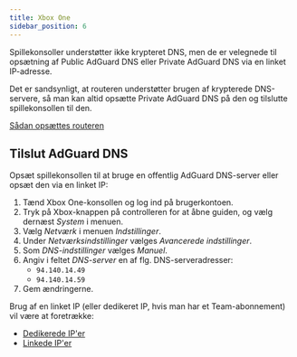 ```yaml
---
title: Xbox One
sidebar_position: 6
---
```


Spillekonsoller understøtter ikke krypteret DNS, men de er velegnede til opsætning af Public AdGuard DNS eller Private AdGuard DNS via en linket IP-adresse.

Det er sandsynligt, at routeren understøtter brugen af krypterede DNS-servere, så man kan altid opsætte Private AdGuard DNS på den og tilslutte spillekonsollen til den.

[Sådan opsættes routeren](/private-dns/connect-devices/routers/routers.md)

## Tilslut AdGuard DNS

Opsæt spillekonsollen til at bruge en offentlig AdGuard DNS-server eller opsæt den via en linket IP:

1. Tænd Xbox One-konsollen og log ind på brugerkontoen.
2. Tryk på Xbox-knappen på controlleren for at åbne guiden, og vælg dernæst _System_ i menuen.
3. Vælg _Netværk_ i menuen _Indstillinger_.
4. Under _Netværksindstillinger_ vælges _Avancerede indstillinger_.
5. Som _DNS-indstillinger_ vælges _Manuel_.
6. Angiv i feltet _DNS-server_ en af flg. DNS-serveradresser:
    - `94.140.14.49`
    - `94.140.14.59`
7. Gem ændringerne.

Brug af en linket IP (eller dedikeret IP, hvis man har et Team-abonnement) vil være at foretrække:

 - [Dedikerede IP'er](/private-dns/connect-devices/other-options/dedicated-ip.md)
 - [Linkede IP'er](/private-dns/connect-devices/other-options/linked-ip.md)
